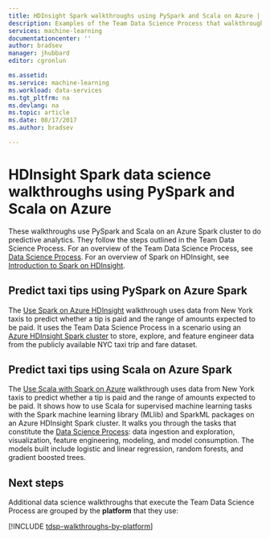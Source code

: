 ```yaml
---
title: HDInsight Spark walkthroughs using PySpark and Scala on Azure | Microsoft Docs
description: Examples of the Team Data Science Process that walkthrough the use of PySpark and Scala on an Azure HDInsight Spark to do predictive analytics. 
services: machine-learning
documentationcenter: ''
author: bradsev
manager: jhubbard
editor: cgronlun

ms.assetid: 
ms.service: machine-learning
ms.workload: data-services
ms.tgt_pltfrm: na
ms.devlang: na
ms.topic: article
ms.date: 08/17/2017
ms.author: bradsev

---
```



# HDInsight Spark data science walkthroughs using PySpark and Scala on Azure

These walkthroughs use PySpark and Scala on an Azure Spark cluster to do predictive analytics. They follow the steps outlined in the Team Data Science Process. For an overview of the Team Data Science Process, see [Data Science Process](data-science-process-overview.md). For an overview of Spark on HDInsight, see [Introduction to Spark on HDInsight](hdinsight-apache-spark-overview.md).

## Predict taxi tips using PySpark on Azure Spark

The [Use Spark on Azure HDInsight](machine-learning-data-science-spark-overview.md) walkthrough uses data from New York taxis to predict whether a tip is paid and the range of amounts expected to be paid. It uses the Team Data Science Process in a scenario using an [Azure HDInsight Spark cluster](https://azure.microsoft.com/services/hdinsight/) to store, explore, and feature engineer data from the publicly available NYC taxi trip and fare dataset.


## Predict taxi tips using Scala on Azure Spark

The [Use Scala with Spark on Azure](machine-learning-data-science-process-scala-walkthrough.md) walkthrough uses data from New York taxis to predict whether a tip is paid and the range of amounts expected to be paid. It shows how to use Scala for supervised machine learning tasks with the Spark machine learning library (MLlib) and SparkML packages on an Azure HDInsight Spark cluster. It walks you through the tasks that constitute the [Data Science Process](http://aka.ms/datascienceprocess): data ingestion and exploration, visualization, feature engineering, modeling, and model consumption. The models built include logistic and linear regression, random forests, and gradient boosted trees.


## Next steps

Additional data science walkthroughs that execute the Team Data Science Process are grouped by the **platform** that they use: 

[!INCLUDE [tdsp-walkthroughs-by-platform](../../includes/tdsp-walkthroughs-by-platform.md)]
